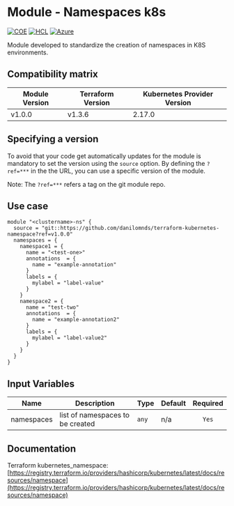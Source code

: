 # Module - Namespaces k8s
[![COE](https://img.shields.io/badge/Created%20By-CCoE-blue)]()
[![HCL](https://img.shields.io/badge/language-HCL-blueviolet)](https://www.terraform.io/)
[![Azure](https://img.shields.io/badge/provider-Azure-blue)](https://registry.terraform.io/providers/hashicorp/azurerm/latest)

Module developed to standardize the creation of namespaces in K8S environments.

## Compatibility matrix

| Module Version | Terraform Version | Kubernetes Provider Version |
|----------------|-------------------| --------------------------- |
| v1.0.0         | v1.3.6            | 2.17.0                      |

## Specifying a version

To avoid that your code get automatically updates for the module is mandatory to set the version using the `source` option. 
By defining the `?ref=***` in the the URL, you can use a specific version of the module.

Note: The `?ref=***` refers a tag on the git module repo.

## Use case

```hcl
module "<clustername>-ns" {  
  source = "git::https://github.com/danilomnds/terraform-kubernetes-namespace?ref=v1.0.0"
  namespaces = {
    namespace1 = {
      name = "<test-one>"
      annotations  = {
        name = "example-annotation"
      }
      labels = {
        mylabel = "label-value"
      }
    }
    namespace2 = {
      name = "test-two"
      annotations  = {
        name = "example-annotation2"
      }
      labels = {
        mylabel = "label-value2"
      }
    }
  }
}
```

## Input Variables

| Name | Description | Type | Default | Required |
|------|-------------|------|---------|:--------:|
| namespaces | list of namespaces to be created | `any` | n/a | `Yes` |

## Documentation

Terraform kubernetes_namespace: <br>
[https://registry.terraform.io/providers/hashicorp/kubernetes/latest/docs/resources/namespace](https://registry.terraform.io/providers/hashicorp/kubernetes/latest/docs/resources/namespace)<br>